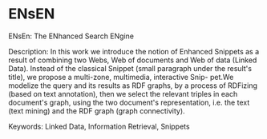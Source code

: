 ENsEN
=====

ENsEn: The ENhanced Search ENgine

Description:
In this work we introduce the notion of Enhanced Snippets as a result of combining two Webs, Web of documents and Web of data
(Linked Data). Instead of the classical Snippet (small paragraph under the result's title), we propose a multi-zone, multimedia, interactive Snip-
pet.We modelize the query and its results as RDF graphs, by a process of RDFizing (based on text annotation), then we select the relevant triples
in each document's graph, using the two document's representation, i.e. the text (text mining) and the RDF graph (graph connectivity).

Keywords: Linked Data, Information Retrieval, Snippets
